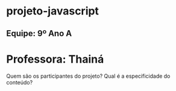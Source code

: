 # projeto-javascript

## Equipe: 9º Ano A

# Professora: Thainá

Quem são os participantes do projeto?
Qual é a especificidade do conteúdo?

